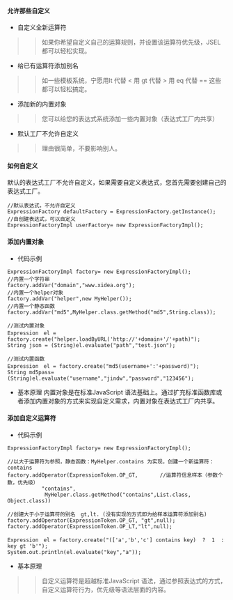 #### 允许那些自定义 ####
  * 自定义全新运算符
> > 如果你希望自定义自己的运算规则，并设置该运算符优先级，JSEL都可以轻松实现。
  * 给已有运算符添加别名
> > 如一些模板系统，宁愿用lt 代替 < 用 gt 代替 > 用 eq 代替 == 这些都可以轻松搞定。
  * 添加新的内置对象
> > 您可以给您的表达式系统添加一些内置对象（表达式工厂内共享）
  * 默认工厂不允许自定义
> > 理由很简单，不要影响别人。

#### 如何自定义 ####
默认的表达式工厂不允许自定义，如果需要自定义表达式，您首先需要创建自己的表达式工厂。
```
//默认表达式，不允许自定义
ExpressionFactory defaultFactory = ExpressionFactory.getInstance();
//自创建表达式，可以自定义
ExpressionFactoryImpl userFactory= new ExpressionFactoryImpl();
```
#### 添加内置对象 ####
  * 代码示例
```
ExpressionFactoryImpl factory= new ExpressionFactoryImpl();
//内置一个字符串
factory.addVar("domain","www.xidea.org");
//内置一个helper对象
factory.addVar("helper",new MyHelper());
//内置一个静态函数
factory.addVar("md5",MyHelper.class.getMethod("md5",String.class));

//测试内置对象
Expression　el = factory.create("helper.loadByURL('http://'+domain+'/'+path)");
String json = (String)el.evaluate("path","test.json");

//测试内置函数
Expression　el = factory.create("md5(username+':'+password)");
String md5pass= (String)el.evaluate("username","jindw","password","123456");
```
  * 基本原理
内置对象是在标准JavaScript 语法基础上。通过扩充标准函数库或者添加内置对象的方式来实现自定义需求，内置对象在表达式工厂内共享。

#### 添加自定义运算符 ####
  * 代码示例
```
ExpressionFactoryImpl factory= new ExpressionFactoryImpl();

//以大于运算符为参照，静态函数：MyHelper.contains 为实现，创建一个新运算符：contains
factory.addOperator(ExpressionToken.OP_GT,       //运算符信息样本（参数个数，优先级）
           "contains",
            MyHelper.class.getMethod("contains",List.class, Object.class))

//创建大于小于运算符的别名　gt,lt. (没有实现的方式即为给样本运算符添加别名)
factory.addOperator(ExpressionToken.OP_GT, "gt",null);
factory.addOperator(ExpressionToken.OP_LT,"lt",null);

Expression　el = factory.create("(['a','b','c'] contains key)  ?  1  :  key gt 'b'");
System.out.println(el.evaluate("key","a"));
```
  * 基本原理
> > 自定义运算符是超越标准JavaScript 语法，通过参照表达式的方式，自定义运算符行为，优先级等语法层面的内容。